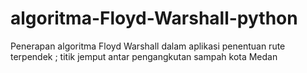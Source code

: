 # algoritma-Floyd-Warshall-python
Penerapan algoritma Floyd Warshall dalam aplikasi penentuan rute terpendek ; titik jemput antar pengangkutan sampah kota Medan
